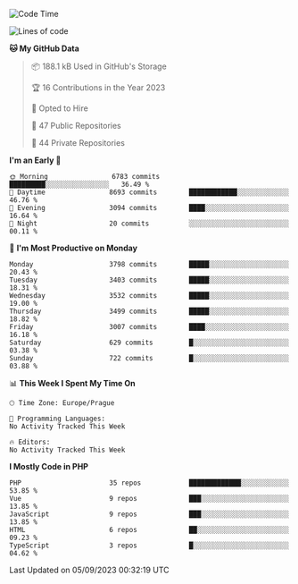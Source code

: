<!--START_SECTION:waka-->
![Code Time](http://img.shields.io/badge/Code%20Time-1%2C583%20hrs%2058%20mins-blue)

![Lines of code](https://img.shields.io/badge/From%20Hello%20World%20I%27ve%20Written-6.1%20million%20lines%20of%20code-blue)

**🐱 My GitHub Data** 

> 📦 188.1 kB Used in GitHub's Storage 
 > 
> 🏆 16 Contributions in the Year 2023
 > 
> 💼 Opted to Hire
 > 
> 📜 47 Public Repositories 
 > 
> 🔑 44 Private Repositories 
 > 
**I'm an Early 🐤** 

```text
🌞 Morning                6783 commits        █████████░░░░░░░░░░░░░░░░   36.49 % 
🌆 Daytime                8693 commits        ████████████░░░░░░░░░░░░░   46.76 % 
🌃 Evening                3094 commits        ████░░░░░░░░░░░░░░░░░░░░░   16.64 % 
🌙 Night                  20 commits          ░░░░░░░░░░░░░░░░░░░░░░░░░   00.11 % 
```
📅 **I'm Most Productive on Monday** 

```text
Monday                   3798 commits        █████░░░░░░░░░░░░░░░░░░░░   20.43 % 
Tuesday                  3403 commits        █████░░░░░░░░░░░░░░░░░░░░   18.31 % 
Wednesday                3532 commits        █████░░░░░░░░░░░░░░░░░░░░   19.00 % 
Thursday                 3499 commits        █████░░░░░░░░░░░░░░░░░░░░   18.82 % 
Friday                   3007 commits        ████░░░░░░░░░░░░░░░░░░░░░   16.18 % 
Saturday                 629 commits         █░░░░░░░░░░░░░░░░░░░░░░░░   03.38 % 
Sunday                   722 commits         █░░░░░░░░░░░░░░░░░░░░░░░░   03.88 % 
```


📊 **This Week I Spent My Time On** 

```text
🕑︎ Time Zone: Europe/Prague

💬 Programming Languages: 
No Activity Tracked This Week

🔥 Editors: 
No Activity Tracked This Week
```

**I Mostly Code in PHP** 

```text
PHP                      35 repos            █████████████░░░░░░░░░░░░   53.85 % 
Vue                      9 repos             ███░░░░░░░░░░░░░░░░░░░░░░   13.85 % 
JavaScript               9 repos             ███░░░░░░░░░░░░░░░░░░░░░░   13.85 % 
HTML                     6 repos             ██░░░░░░░░░░░░░░░░░░░░░░░   09.23 % 
TypeScript               3 repos             █░░░░░░░░░░░░░░░░░░░░░░░░   04.62 % 
```




 Last Updated on 05/09/2023 00:32:19 UTC
<!--END_SECTION:waka-->
<!--
**AlexKratky/AlexKratky** is a ✨ _special_ ✨ repository because its `README.md` (this file) appears on your GitHub profile.

Here are some ideas to get you started:

- 🔭 I’m currently working on ...
- 🌱 I’m currently learning ...
- 👯 I’m looking to collaborate on ...
- 🤔 I’m looking for help with ...
- 💬 Ask me about ...
- 📫 How to reach me: ...
- 😄 Pronouns: ...
- ⚡ Fun fact: ...
-->
